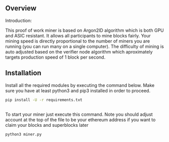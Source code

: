 ## Overview

Introduction:  

This proof of work miner is based on Argon2ID algorithm which is both GPU and ASIC resistant.
It allows all participants to mine blocks fairly.  Your mining speed is directly proportional to 
the number of miners you are running (you can run many on a single computer).  The difficulty of 
mining is auto adjusted based on the verifier node algorithm which aproximately targets production
speed of 1 block per second.

## Installation

Install all the required modules by executing the command below.  Make sure you have at least python3 and pip3 installed in order to proceed.

```bash
pip install -U -r requirements.txt
```
## 

To start your miner just execute this command.  Note you should adjust account at the top of the file to be your ethereum address if you want to claim your blocks and superblocks later

```bash
python3 miner.py
```
